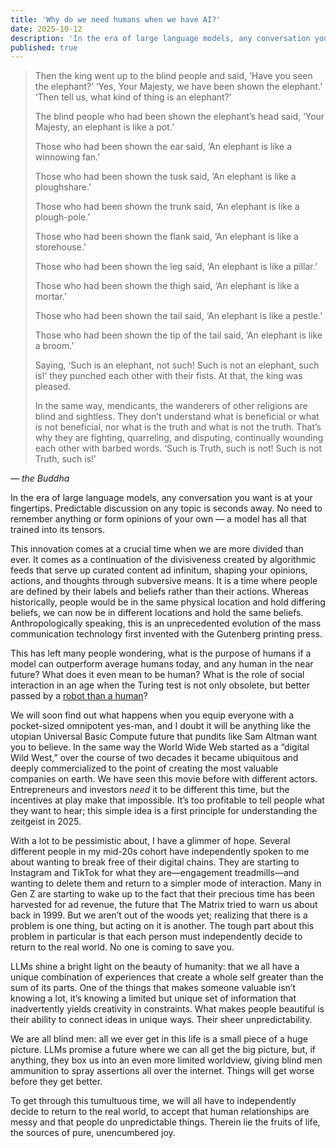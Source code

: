 ```yaml
---
title: 'Why do we need humans when we have AI?'
date: 2025-10-12
description: 'In the era of large language models, any conversation you want is at your fingertips. Predictable discussion on any topic is seconds away. So why do we still need humans? What is the role of social interaction in an age when the Turing test is not only obsolete, but better passed by a robot than a human?'
published: true
---
```


> Then the king went up to the blind people and said, ‘Have you seen the elephant?’ ‘Yes, Your Majesty, we have been shown the elephant.’ ‘Then tell us, what kind of thing is an elephant?’
>
> The blind people who had been shown the elephant’s head said, ‘Your Majesty, an elephant is like a pot.’
>
> Those who had been shown the ear said, ‘An elephant is like a winnowing fan.’
>
> Those who had been shown the tusk said, ‘An elephant is like a ploughshare.’
>
> Those who had been shown the trunk said, ‘An elephant is like a plough-pole.’
>
> Those who had been shown the flank said, ‘An elephant is like a storehouse.’
>
> Those who had been shown the leg said, ‘An elephant is like a pillar.’
>
> Those who had been shown the thigh said, ‘An elephant is like a mortar.’
>
> Those who had been shown the tail said, ‘An elephant is like a pestle.’
>
> Those who had been shown the tip of the tail said, ‘An elephant is like a broom.’
>
> Saying, ‘Such is an elephant, not such! Such is not an elephant, such is!’ they punched each other with their fists. At that, the king was pleased.
>
> In the same way, mendicants, the wanderers of other religions are blind and sightless. They don’t understand what is beneficial or what is not beneficial, nor what is the truth and what is not the truth. That’s why they are fighting, quarreling, and disputing, continually wounding each other with barbed words. ‘Such is Truth, such is not! Such is not Truth, such is!’

<cite>— the Buddha</cite>

In the era of large language models, any conversation you want is at your fingertips. Predictable discussion on any topic is seconds away. No need to remember anything or form opinions of your own — a model has all that trained into its tensors.

This innovation comes at a crucial time when we are more divided than ever. It comes as a continuation of the divisiveness created by algorithmic feeds that serve up curated content ad infinitum, shaping your opinions, actions, and thoughts through subversive means. It is a time where people are defined by their labels and beliefs rather than their actions. Whereas historically, people would be in the same physical location and hold differing beliefs, we can now be in different locations and hold the same beliefs. Anthropologically speaking, this is an unprecedented evolution of the mass communication technology first invented with the Gutenberg printing press.

This has left many people wondering, what is the purpose of humans if a model can outperform average humans today, and any human in the near future? What does it even mean to be human? What is the role of social interaction in an age when the Turing test is not only obsolete, but better passed by a [robot than a human](https://arxiv.org/abs/2407.08853)?

We will soon find out what happens when you equip everyone with a pocket-sized omnipotent yes-man, and I doubt it will be anything like the utopian Universal Basic Compute future that pundits like Sam Altman want you to believe. In the same way the World Wide Web started as a “digital Wild West,” over the course of two decades it became ubiquitous and deeply commercialized to the point of creating the most valuable companies on earth. We have seen this movie before with different actors. Entrepreneurs and investors _need_ it to be different this time, but the incentives at play make that impossible. It’s too profitable to tell people what they want to hear; this simple idea is a first principle for understanding the zeitgeist in 2025.

With a lot to be pessimistic about, I have a glimmer of hope. Several different people in my mid-20s cohort have independently spoken to me about wanting to break free of their digital chains. They are starting to Instagram and TikTok for what they are—engagement treadmills—and wanting to delete them and return to a simpler mode of interaction. Many in Gen Z are starting to wake up to the fact that their precious time has been harvested for ad revenue, the future that The Matrix tried to warn us about back in 1999. But we aren’t out of the woods yet; realizing that there is a problem is one thing, but acting on it is another. The tough part about this problem in particular is that each person must independently decide to return to the real world. No one is coming to save you.

LLMs shine a bright light on the beauty of humanity: that we all have a unique combination of experiences that create a whole self greater than the sum of its parts. One of the things that makes someone valuable isn’t knowing a lot, it’s knowing a limited but unique set of information that inadvertently yields creativity in constraints. What makes people beautiful is their ability to connect ideas in unique ways. Their sheer unpredictability.

We are all blind men: all we ever get in this life is a small piece of a huge picture. LLMs promise a future where we can all get the big picture, but, if anything, they box us into an even more limited worldview, giving blind men ammunition to spray assertions all over the internet. Things will get worse before they get better.

To get through this tumultuous time, we will all have to independently decide to return to the real world, to accept that human relationships are messy and that people do unpredictable things. Therein lie the fruits of life, the sources of pure, unencumbered joy.
